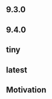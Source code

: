 <!-- plugin template readme -->

## 9.3.0

## 9.4.0

## tiny

## latest

## Motivation

<!-- your plugin motivation, or why you write this plugin -->

